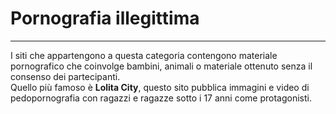 # Pornografia illegittima
---
I siti che appartengono a questa categoria contengono materiale pornografico che coinvolge bambini, animali o materiale ottenuto senza il consenso dei partecipanti.<br/>
Quello più famoso è **Lolita City**, questo sito pubblica immagini e video di pedopornografia con ragazzi e ragazze sotto i 17 anni come protagonisti.
